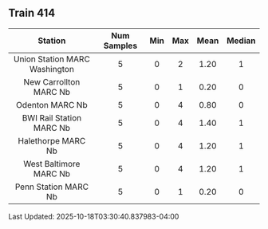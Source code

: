 ## Train 414

| Station | Num Samples | Min | Max | Mean | Median |
| :-----: | :---------: | :-: | :-: | :--: | :----: |
| Union Station MARC Washington | 5 | 0 | 2 | 1.20 | 1 |
| New Carrollton MARC Nb | 5 | 0 | 1 | 0.20 | 0 |
| Odenton MARC Nb | 5 | 0 | 4 | 0.80 | 0 |
| BWI Rail Station MARC Nb | 5 | 0 | 4 | 1.40 | 1 |
| Halethorpe MARC Nb | 5 | 0 | 4 | 1.20 | 1 |
| West Baltimore MARC Nb | 5 | 0 | 4 | 1.20 | 1 |
| Penn Station MARC Nb | 5 | 0 | 1 | 0.20 | 0 |


Last Updated: 2025-10-18T03:30:40.837983-04:00